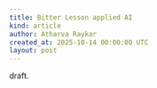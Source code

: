 ```yaml
---
title: Bitter Lesson applied AI
kind: article
author: Atharva Raykar
created_at: 2025-10-14 00:00:00 UTC
layout: post
---
```

draft.
